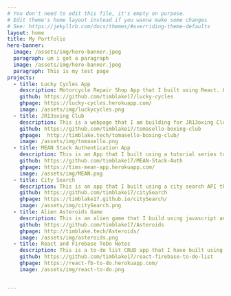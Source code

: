 ```yaml
---
# You don't need to edit this file, it's empty on purpose.
# Edit theme's home layout instead if you wanna make some changes
# See: https://jekyllrb.com/docs/themes/#overriding-theme-defaults
layout: home
title: My Portfolio
hero-banner:
  image: /assets/img/hero-banner.jpeg
  paragraph: um i got a paragraph
  image: /assets/img/hero-banner.jpeg
  paragraph: This is my test page
projects:
  - title: Lucky Cycles App
    description: Motorcycle Repair Shop App that I built using React. List of bike shop services with user option to add more services to list. User can click what services are wanted and it will show the price of the bill. Still a work in progress the app needs to be made responsive.
    github: https://github.com/timblake17/lucky-cycles
    ghpage: https://lucky-cycles.herokuapp.com/
    image: /assets/img/luckycycles.png
  - title: JR13oxing Club
    description: This is a webpage that I am building for JR13oxing Club that I designed and coded from scratch. I used  Figma for the design and Jekyll to build.
    github: https://github.com/timblake17/tomasello-boxing-club
    ghpage:  http://timblake.tech/tomasello-boxing-club/
    image: /assets/img/tomasello.png
  - title: MEAN Stack Authentication App
    description: This is an App that I built using a tutorial series to get more familiar with building MEAN-stack applications. User can register a login name which is saved to mongo database and can then login to a dashboard using their credentials.
    github: https://github.com/timblake17/MEAN-Stack-Auth
    ghpage: https://tims-mean-app.herokuapp.com/
    image: /assets/img/MEAN.png
  - title: City Search
    description: This is an app that I built using a city search API that returns a JSON promise based on all US cites and the cities population. The user can input a city and get its population or a state that will show all of the states cities and populations of those cities.
    github: https://github.com/timblake17/citySearch
    ghpage: https://timblake17.github.io/citySearch/
    image: /assets/img/citySearch.png
  - title: Alien Asteroids Game
    description: This is an alien game that I build using javascript and the phaser library. The game has the fundamentals of asteroids as far as a ship shooting big pieces to smaller pieces but I added a kick and made them alienships, aliens and alien eggs. The levels incremently add new ships for your battle to make it tougher each round.
    github: https://github.com/timblake17/Asteroids
    ghpage: http://timblake.tech/Asteroids/
    image: /assets/img/asteroids.png
  - title: React and Firebase ToDo Notes
    description: This is a to-do list CRUD app that I have built using react as the front end framework and firebase as the backend database.
    github: https://github.com/timblake17/react-firebase-to-do-list
    ghpage: https://react-fb-to-do.herokuapp.com/
    image: /assets/img/react-to-do.png


---
```

